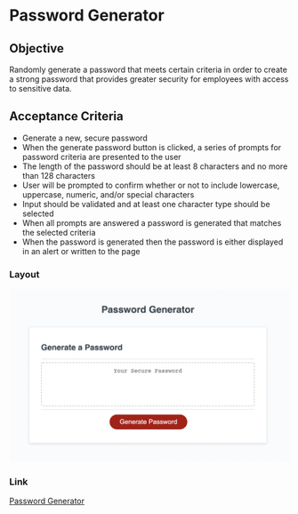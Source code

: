 # Password Generator

## Objective
Randomly generate a password that meets certain criteria in order to create a strong password that provides greater security for employees with access to sensitive data.

## Acceptance Criteria
- Generate a new, secure password
- When the generate password button is clicked, 
a series of prompts for password criteria are presented to the user
- The length of the password should be at least 8 characters and no more than 128 characters
- User will be prompted to confirm whether or not to include lowercase, uppercase, numeric, and/or special characters
- Input should be validated and at least one character type should be selected
- When all prompts are answered a password is generated that matches the selected criteria
- When the password is generated then the password is either displayed in an alert or written to the page

### Layout
![Screenshot of Password Generator](./assets/images/pw-gen-ss.png)
### Link
[Password Generator](https://lexslo.github.io/password-generator/)